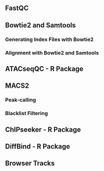 ## FastQC

## Bowtie2 and Samtools
### Generating Index Files with Bowtie2
### Alignment with Bowtie2 and Samtools

## ATACseqQC - R Package

## MACS2
### Peak-calling
### Blacklist Filtering

## ChIPseeker - R Package

## DiffBind - R Package

## Browser Tracks
